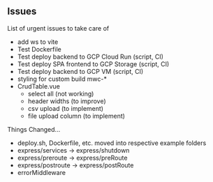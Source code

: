 ## Issues

List of urgent issues to take care of
- add ws to vite
- Test Dockerfile
- Test deploy backend to GCP Cloud Run (script, CI)
- Test deploy SPA frontend to GCP Storage (script, CI)
- Test deploy backend to GCP VM (script, CI)
- styling for custom build mwc-*
- CrudTable.vue
  - select all (not working)
  - header widths (to improve)
  - csv upload (to implement)
  - file upload column (to implement)


Things Changed...
- deploy.sh, Dockerfile, etc. moved into respective example folders
- express/services -> express/shutdown
- express/preroute -> express/preRoute
- express/postroute -> express/postRoute
- errorMiddleware
